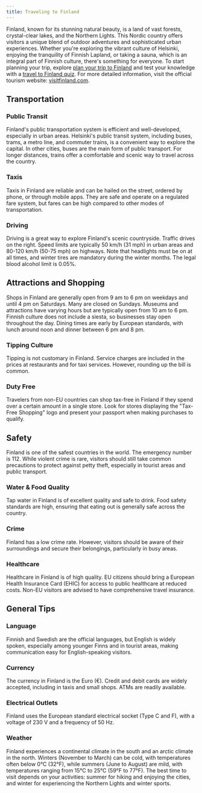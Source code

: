 ```yaml
---
title: Traveling to Finland
---
```


Finland, known for its stunning natural beauty, is a land of vast forests, crystal-clear lakes, and the Northern Lights. This Nordic country offers visitors a unique blend of outdoor adventures and sophisticated urban experiences. Whether you're exploring the vibrant culture of Helsinki, enjoying the tranquility of Finnish Lapland, or taking a sauna, which is an integral part of Finnish culture, there's something for everyone. To start planning your trip, explore [plan your trip to Finland](https://maps.sygictravel.com) and test your knowledge with a [travel to Finland quiz](https://faabul.com/en/l/Finland-Fun-Facts). For more detailed information, visit the official tourism website: [visitfinland.com](https://www.visitfinland.com/).

## Transportation

### Public Transit
Finland's public transportation system is efficient and well-developed, especially in urban areas. Helsinki's public transit system, including buses, trams, a metro line, and commuter trains, is a convenient way to explore the capital. In other cities, buses are the main form of public transport. For longer distances, trains offer a comfortable and scenic way to travel across the country.

### Taxis
Taxis in Finland are reliable and can be hailed on the street, ordered by phone, or through mobile apps. They are safe and operate on a regulated fare system, but fares can be high compared to other modes of transportation.

### Driving
Driving is a great way to explore Finland's scenic countryside. Traffic drives on the right. Speed limits are typically 50 km/h (31 mph) in urban areas and 80-120 km/h (50-75 mph) on highways. Note that headlights must be on at all times, and winter tires are mandatory during the winter months. The legal blood alcohol limit is 0.05%.

## Attractions and Shopping
Shops in Finland are generally open from 9 am to 6 pm on weekdays and until 4 pm on Saturdays. Many are closed on Sundays. Museums and attractions have varying hours but are typically open from 10 am to 6 pm. Finnish culture does not include a siesta, so businesses stay open throughout the day. Dining times are early by European standards, with lunch around noon and dinner between 6 pm and 8 pm.

### Tipping Culture
Tipping is not customary in Finland. Service charges are included in the prices at restaurants and for taxi services. However, rounding up the bill is common.

### Duty Free
Travelers from non-EU countries can shop tax-free in Finland if they spend over a certain amount in a single store. Look for stores displaying the "Tax-Free Shopping" logo and present your passport when making purchases to qualify.

## Safety
Finland is one of the safest countries in the world. The emergency number is 112. While violent crime is rare, visitors should still take common precautions to protect against petty theft, especially in tourist areas and public transport.

### Water & Food Quality
Tap water in Finland is of excellent quality and safe to drink. Food safety standards are high, ensuring that eating out is generally safe across the country.

### Crime
Finland has a low crime rate. However, visitors should be aware of their surroundings and secure their belongings, particularly in busy areas.

### Healthcare
Healthcare in Finland is of high quality. EU citizens should bring a European Health Insurance Card (EHIC) for access to public healthcare at reduced costs. Non-EU visitors are advised to have comprehensive travel insurance.

## General Tips

### Language
Finnish and Swedish are the official languages, but English is widely spoken, especially among younger Finns and in tourist areas, making communication easy for English-speaking visitors.

### Currency
The currency in Finland is the Euro (€). Credit and debit cards are widely accepted, including in taxis and small shops. ATMs are readily available.

### Electrical Outlets
Finland uses the European standard electrical socket (Type C and F), with a voltage of 230 V and a frequency of 50 Hz.

### Weather
Finland experiences a continental climate in the south and an arctic climate in the north. Winters (November to March) can be cold, with temperatures often below 0°C (32°F), while summers (June to August) are mild, with temperatures ranging from 15°C to 25°C (59°F to 77°F). The best time to visit depends on your activities: summer for hiking and enjoying the cities, and winter for experiencing the Northern Lights and winter sports.
